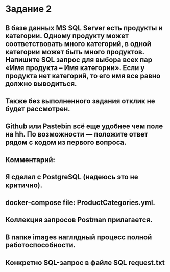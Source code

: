 # Задание 2

## В базе данных MS SQL Server есть продукты и категории. Одному продукту может соответствовать много категорий, в одной категории может быть много продуктов. Напишите SQL запрос для выбора всех пар «Имя продукта – Имя категории». Если у продукта нет категорий, то его имя все равно должно выводиться.

## Также без выполненного задания отклик не будет рассмотрен.

## Github или Pastebin всё еще удобнее чем поле на hh. По возможности — положите ответ рядом с кодом из первого вопроса.

## Комментарий:
## Я сделал с PostgreSQL (надеюсь это не критично).
## docker-compose file: ProductCategories.yml.
## Коллекция запросов Postman прилагается.
## В папке images наглядный процесс полной работоспособности. 
## Конкретно SQL-запрос в файле SQL request.txt
